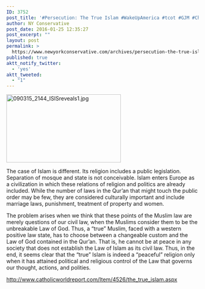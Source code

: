 ```yaml
---
ID: 3752
post_title: '#Persecution: The True Islam #WakeUpAmerica #tcot #GJM #Christianity'
author: NY Conservative
post_date: 2016-01-25 12:35:27
post_excerpt: ""
layout: post
permalink: >
  https://www.newyorkconservative.com/archives/persecution-the-true-islam-wakeupamerica-tcot-gjm-christianity/
published: true
aktt_notify_twitter:
  - 'yes'
aktt_tweeted:
  - "1"
---
```

<a href="http://newyorkconservative.s3.amazonaws.com/wp-content/uploads/2015/09/090315_2144_ISISreveals1.jpg"><img class="alignnone size-medium wp-image-3683" src="http://newyorkconservative.s3.amazonaws.com/wp-content/uploads/2015/09/090315_2144_ISISreveals1-300x178.jpg" alt="090315_2144_ISISreveals1.jpg" width="300" height="178" /></a>

The case of Islam is different. Its religion includes a public legislation. Separation of mosque and state is not conceivable. Islam enters Europe as a civilization in which these relations of religion and politics are already included. While the number of laws in the Qur’an that might touch the public order may be few, they are considered culturally important and include marriage laws, punishment, treatment of property and women.

The problem arises when we think that these points of the Muslim law are merely questions of our civil law, when the Muslims consider them to be the unbreakable Law of God. Thus, a “true” Muslim, faced with a western positive law state, has to choose between a changeable custom and the Law of God contained in the Qur’an. That is, he cannot be at peace in any society that does not establish the Law of Islam as its civil law. Thus, in the end, it seems clear that the “true” Islam is indeed a “peaceful” religion only when it has attained political and religious control of the Law that governs our thought, actions, and polities.

<a href="http://www.catholicworldreport.com/Item/4526/the_true_islam.aspx">http://www.catholicworldreport.com/Item/4526/the_true_islam.aspx</a>